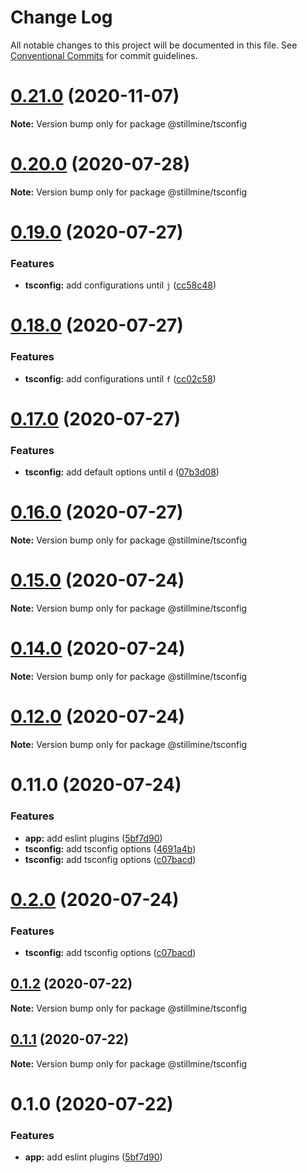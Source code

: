 # Change Log

All notable changes to this project will be documented in this file.
See [Conventional Commits](https://conventionalcommits.org) for commit guidelines.

# [0.21.0](https://github.com/stillmine/config/compare/v0.20.2...v0.21.0) (2020-11-07)

**Note:** Version bump only for package @stillmine/tsconfig





# [0.20.0](https://github.com/stillmine/config/compare/v0.19.0...v0.20.0) (2020-07-28)

**Note:** Version bump only for package @stillmine/tsconfig





# [0.19.0](https://github.com/stillmine/config/compare/v0.18.0...v0.19.0) (2020-07-27)


### Features

* **tsconfig:** add configurations until `j` ([cc58c48](https://github.com/stillmine/config/commit/cc58c48a8b78cd9bfa32c7bc30a81627cc6d53e4))





# [0.18.0](https://github.com/stillmine/config/compare/v0.17.0...v0.18.0) (2020-07-27)


### Features

* **tsconfig:** add configurations until `f` ([cc02c58](https://github.com/stillmine/config/commit/cc02c58))





# [0.17.0](https://github.com/stillmine/config/compare/v0.16.0...v0.17.0) (2020-07-27)


### Features

* **tsconfig:** add default options until `d` ([07b3d08](https://github.com/stillmine/config/commit/07b3d08))





# [0.16.0](https://github.com/stillmine/config/compare/v0.15.0...v0.16.0) (2020-07-27)

**Note:** Version bump only for package @stillmine/tsconfig





# [0.15.0](https://github.com/stillmine/config/compare/v0.14.0...v0.15.0) (2020-07-24)

**Note:** Version bump only for package @stillmine/tsconfig





# [0.14.0](https://github.com/stillmine/config/compare/v0.13.0...v0.14.0) (2020-07-24)

**Note:** Version bump only for package @stillmine/tsconfig





# [0.12.0](https://github.com/stillmine/config/compare/v0.11.0...v0.12.0) (2020-07-24)

**Note:** Version bump only for package @stillmine/tsconfig





# 0.11.0 (2020-07-24)


### Features

* **app:** add eslint plugins ([5bf7d90](https://github.com/stillmine/config/commit/5bf7d90))
* **tsconfig:** add tsconfig options ([4691a4b](https://github.com/stillmine/config/commit/4691a4b))
* **tsconfig:** add tsconfig options ([c07bacd](https://github.com/stillmine/config/commit/c07bacd))





# [0.2.0](https://github.com/stillmine/config/compare/@stillmine/tsconfig@0.1.2...@stillmine/tsconfig@0.2.0) (2020-07-24)


### Features

* **tsconfig:** add tsconfig options ([c07bacd](https://github.com/stillmine/config/commit/c07bacd))





## [0.1.2](https://github.com/stillmine/config/compare/@stillmine/tsconfig@0.1.1...@stillmine/tsconfig@0.1.2) (2020-07-22)

**Note:** Version bump only for package @stillmine/tsconfig





## [0.1.1](https://github.com/stillmine/config/compare/@stillmine/tsconfig@0.1.0...@stillmine/tsconfig@0.1.1) (2020-07-22)

**Note:** Version bump only for package @stillmine/tsconfig





# 0.1.0 (2020-07-22)


### Features

* **app:** add eslint plugins ([5bf7d90](https://github.com/stillmine/config/commit/5bf7d90))

